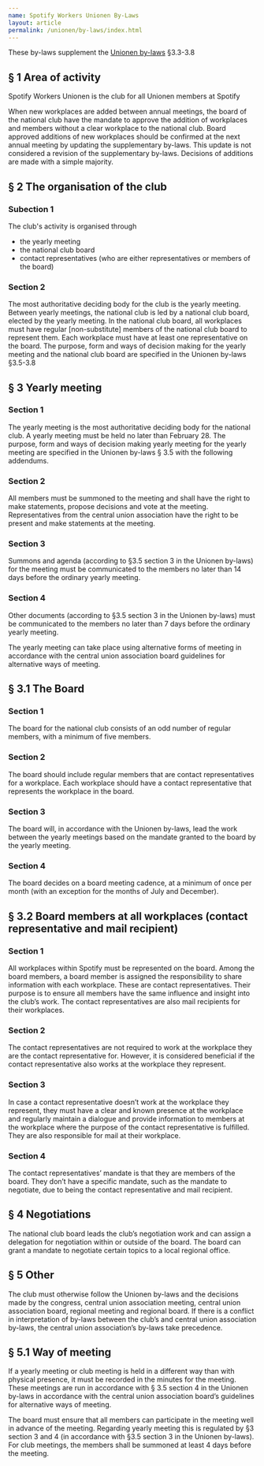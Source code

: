 ```yaml
---
name: Spotify Workers Unionen By-Laws
layout: article
permalink: /unionen/by-laws/index.html
---
```


These by-laws supplement the [Unionen by-laws](https://www.unionen.se/stadgar) §3.3-3.8

## § 1 Area of activity

Spotify Workers Unionen is the club for all Unionen members at Spotify

When new workplaces are added between annual meetings, the board of the national club have the mandate to approve the addition of workplaces and members without a clear workplace to the national club. Board approved additions of new workplaces should be confirmed at the next annual meeting by updating the supplementary by-laws. This update is not considered a revision of the supplementary by-laws. Decisions of additions are made with a simple majority.

## § 2 The organisation of the club

### Subection 1

The club's activity is organised through

* the yearly meeting
* the national club board
* contact representatives (who are either representatives or members of the board)

### Section 2

The most authoritative deciding body for the club is the yearly meeting. Between yearly meetings, the national club is led by a national club board, elected by the yearly meeting. In the national club board, all workplaces must have regular [non-substitute] members of the national club board to represent them. Each workplace must have at least one representative on the board. The purpose, form and ways of decision making for the yearly meeting and the national club board are specified in the Unionen by-laws §3.5-3.8

## § 3 Yearly meeting

### Section 1

The yearly meeting is the most authoritative deciding body for the national club. A yearly meeting must be held no later than February 28. The purpose, form and ways of decision making yearly meeting for the yearly meeting are specified in the Unionen by-laws § 3.5 with the following addendums.

### Section 2

All members must be summoned to the meeting and shall have the right to make statements, propose decisions and vote at the meeting. Representatives from the central union association have the right to be present and make statements at the meeting.

### Section 3

Summons and agenda (according to §3.5 section 3 in the Unionen by-laws) for the meeting must be communicated to the members no later than 14 days before the ordinary yearly meeting.

### Section 4

Other documents (according to §3.5 section 3 in the Unionen by-laws) must be communicated to the members no later than 7 days before the ordinary yearly meeting.

The yearly meeting can take place using alternative forms of meeting in accordance with the central union association board guidelines for alternative ways of meeting.

## § 3.1 The Board

### Section 1

The board for the national club consists of an odd number of regular members, with a minimum of five members.

### Section 2

The board should include regular members that are contact representatives for a workplace. Each workplace should have a contact representative that represents the workplace in the board.

### Section 3

The board will, in accordance with the Unionen by-laws, lead the work between the yearly meetings based on the mandate granted to the board by the yearly meeting.

### Section 4

The board decides on a board meeting cadence, at a minimum of once per month (with an exception for the months of July and December).

## § 3.2 Board members at all workplaces (contact representative and mail recipient)

### Section 1

All workplaces within Spotify must be represented on the board. Among the board members, a board member is assigned the responsibility to share information with each workplace. These are contact representatives. Their purpose is to ensure all members have the same influence and insight into the club’s work. The contact representatives are also mail recipients for their workplaces.

### Section 2

The contact representatives are not required to work at the workplace they are the contact representative for. However, it is considered beneficial if the contact representative also works at the workplace they represent.

### Section 3

In case a contact representative doesn’t work at the workplace they represent, they must have a clear and known presence at the workplace and regularly maintain a dialogue and provide information to members at the workplace where the purpose of the contact representative is fulfilled. They are also responsible for mail at their workplace.

### Section 4

The contact representatives’ mandate is that they are members of the board. They don’t have a specific mandate, such as the mandate to negotiate, due to being the contact representative and mail recipient.

## § 4 Negotiations

The national club board leads the club’s negotiation work and can assign a delegation for negotiation within or outside of the board. The board can grant a mandate to negotiate certain topics to a local regional office.

## § 5 Other

The club must otherwise follow the Unionen by-laws and the decisions made by the congress, central union association meeting, central union association board, regional meeting and regional board. If there is a conflict in interpretation of by-laws between the club’s and central union association by-laws, the central union association’s by-laws take precedence.

## § 5.1 Way of meeting

If a yearly meeting or club meeting is held in a different way than with physical presence, it must be recorded in the minutes for the meeting. These meetings are run in accordance with § 3.5 section 4 in the Unionen by-laws in accordance with the central union association board’s guidelines for alternative ways of meeting.

The board must ensure that all members can participate in the meeting well in advance of the meeting. Regarding yearly meeting this is regulated by §3 section 3 and 4 (in accordance with §3.5 section 3 in the Unionen by-laws). For club meetings, the members shall be summoned at least 4 days before the meeting.
